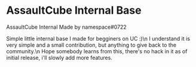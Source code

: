# AssaultCube Internal Base

AssaultCube Internal
Made by namespace#0722

Simple little internal base I made for begginers on UC :)\n
I understand it is very simple and a small contribution, but anything to give back to the community.\n
Hope somebody learns from this, there's no hack in it as of initial release, i'll slowly add more features.

